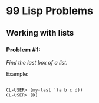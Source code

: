 # 99 Lisp Problems

## Working with lists

### Problem #1:
*Find the last box of a list.*

Example:
```

CL-USER> (my-last '(a b c d))
CL-USER> (D)
``` 



